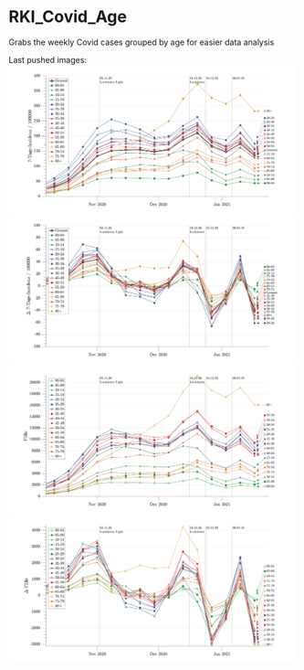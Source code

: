 # RKI_Covid_Age
Grabs the weekly Covid cases grouped by age for easier data analysis

Last pushed images:
![Incidence](https://github.com/timkalkus/RKI_Covid_Age/blob/master/Corona_Incidence.png?raw=true)
![Incidence difference to the weeks before](https://github.com/timkalkus/RKI_Covid_Age/blob/master/Corona_Incidence_diff.png?raw=true)
![Absolute numbers](https://github.com/timkalkus/RKI_Covid_Age/blob/master/Corona_Absolut.png?raw=true)
![Absolute difference to the weeks before](https://github.com/timkalkus/RKI_Covid_Age/blob/master/Corona_Absolut_diff.png?raw=true)
